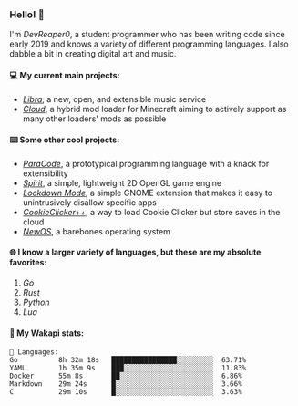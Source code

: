 ### Hello! 👋

I'm _DevReaper0_, a student programmer who has been writing code since early 2019 and knows a variety of different programming languages. I also dabble a bit in creating digital art and music.

#### 💻 My current main projects:

-   _[Libra](https://github.com/LibraMusic)_, a new, open, and extensible music service
-   _[Cloud](https://github.com/CloudLoaderMC/CloudLoader)_, a hybrid mod loader for Minecraft aiming to actively support as many other loaders' mods as possible

#### ⌨️ Some other cool projects:

-   _[ParaCode](https://github.com/ParaCodeLang/ParaCode)_, a prototypical programming language with a knack for extensibility
-   _[Spirit](https://gitlab.com/DevReaper0/SpiritEngine)_, a simple, lightweight 2D OpenGL game engine
-   _[Lockdown Mode](https://github.com/DevReaper0/GNOME-LockdownMode)_, a simple GNOME extension that makes it easy to unintrusively disallow specific apps
-   _[CookieClicker++](https://github.com/DevReaper0/CookieClickerPlusPlus)_, a way to load Cookie Clicker but store saves in the cloud
-   _[NewOS](https://github.com/DevReaper0/NewOS)_, a barebones operating system

#### 🌐 I know a larger variety of languages, but these are my absolute favorites:

1. _Go_
2. _Rust_
3. _Python_
4. _Lua_

#### 📡 My Wakapi stats:

```text
💾 Languages:
Go          8h 32m 18s   ████████████████░░░░░░░░░  63.71%
YAML        1h 35m 9s    ███░░░░░░░░░░░░░░░░░░░░░░  11.83%
Docker      55m 8s       ██░░░░░░░░░░░░░░░░░░░░░░░  6.86%
Markdown    29m 24s      █░░░░░░░░░░░░░░░░░░░░░░░░  3.66%
C           29m 10s      █░░░░░░░░░░░░░░░░░░░░░░░░  3.63%
```
